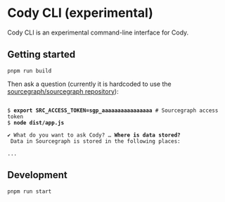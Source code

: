 # Cody CLI (experimental)

Cody CLI is an experimental command-line interface for Cody.

## Getting started

```shell
pnpm run build
```

Then ask a question (currently it is hardcoded to use the [sourcegraph/sourcegraph repository](https://github.com/sourcegraph/sourcegraph)):

<pre><code>
$ <strong>export SRC_ACCESS_TOKEN=sgp_aaaaaaaaaaaaaaaa</strong> # Sourcegraph access token
$ <strong>node dist/app.js</strong>

✔ What do you want to ask Cody? … <strong>Where is data stored?</strong>
 Data in Sourcegraph is stored in the following places:

...
</code></pre>

## Development

```shell
pnpm run start
```
